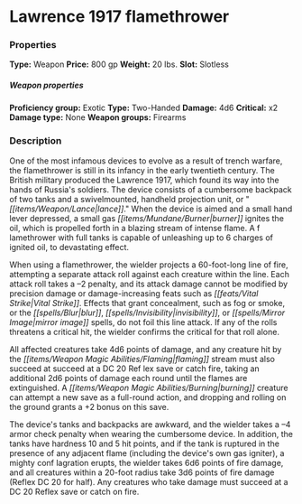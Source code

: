﻿---
Title: "Lawrence 1917 flamethrower"
Type: "Weapon"
Price: "800 gp"
Weight: "20 lbs."
Slot: "Slotless"
Proficiency group: "Exotic"
Weapon properties Type: "Two-Handed"
Damage: "4d6"
Critical: "x2"
Damage type: "None"
Weapon groups: "Firearms"
Description: |
  "One of the most infamous devices to evolve as a result of trench warfare, the flamethrower is still in its infancy in the early twentieth century. The British military produced the Lawrence 1917, which found its way into the hands of Russia's soldiers. The device consists of a cumbersome backpack of two tanks and a swivelmounted, handheld projection unit, or "lance." When the device is aimed and a small hand lever depressed, a small gas burner ignites the oil, which is propelled forth in a blazing stream of intense flame. A f lamethrower with full tanks is capable of unleashing up to 6 charges of ignited oil, to devastating effect.
  When using a flamethrower, the wielder projects a 60-foot-long line of fire, attempting a separate attack roll against each creature within the line. Each attack roll takes a –2 penalty, and its attack damage cannot be modified by precision damage or damage-increasing feats such as Vital Strike. Effects that grant concealment, such as fog or smoke, or the _blur_, _invisibility_, or _mirror image_ spells, do not foil this line attack. If any of the rolls threatens a critical hit, the wielder confirms the critical for that roll alone.
  All affected creatures take 4d6 points of damage, and any creature hit by the flaming stream must also succeed at succeed at a DC 20 Ref lex save or catch fire, taking an additional 2d6 points of damage each round until the flames are extinguished. A burning creature can attempt a new save as a full-round action, and dropping and rolling on the ground grants a +2 bonus on this save.
  The device's tanks and backpacks are awkward, and the wielder takes a –4 armor check penalty when wearing the cumbersome device. In addition, the tanks have hardness 10 and 5 hit points, and if the tank is ruptured in the presence of any adjacent flame (including the device's own gas igniter), a mighty conf lagration erupts, the wielder takes 6d6 points of fire damage, and all creatures within a 20-foot radius take 3d6 points of fire damage (Reflex DC 20 for half). Any creatures who take damage must succeed at a DC 20 Reflex save or catch on fire."
Sources: "['Pathfinder #71: Rasputin Must Die!']"
---

# Lawrence 1917 flamethrower

### Properties

**Type:** Weapon **Price:** 800 gp **Weight:** 20 lbs. **Slot:** Slotless

##### Weapon properties

**Proficiency group:** Exotic **Type:** Two-Handed **Damage:** 4d6 **Critical:** x2 **Damage type:** None **Weapon groups:** Firearms

### Description

One of the most infamous devices to evolve as a result of trench warfare, the flamethrower is still in its infancy in the early twentieth century. The British military produced the Lawrence 1917, which found its way into the hands of Russia's soldiers. The device consists of a cumbersome backpack of two tanks and a swivelmounted, handheld projection unit, or "_[[items/Weapon/Lance|lance]]_." When the device is aimed and a small hand lever depressed, a small gas _[[items/Mundane/Burner|burner]]_ ignites the oil, which is propelled forth in a blazing stream of intense flame. A f lamethrower with full tanks is capable of unleashing up to 6 charges of ignited oil, to devastating effect.

When using a flamethrower, the wielder projects a 60-foot-long line of fire, attempting a separate attack roll against each creature within the line. Each attack roll takes a –2 penalty, and its attack damage cannot be modified by precision damage or damage-increasing feats such as _[[feats/Vital Strike|Vital Strike]]_. Effects that grant concealment, such as fog or smoke, or the _[[spells/Blur|blur]]_, _[[spells/Invisibility|invisibility]]_, or _[[spells/Mirror Image|mirror image]]_ spells, do not foil this line attack. If any of the rolls threatens a critical hit, the wielder confirms the critical for that roll alone.

All affected creatures take 4d6 points of damage, and any creature hit by the _[[items/Weapon Magic Abilities/Flaming|flaming]]_ stream must also succeed at succeed at a DC 20 Ref lex save or catch fire, taking an additional 2d6 points of damage each round until the flames are extinguished. A _[[items/Weapon Magic Abilities/Burning|burning]]_ creature can attempt a new save as a full-round action, and dropping and rolling on the ground grants a +2 bonus on this save.

The device's tanks and backpacks are awkward, and the wielder takes a –4 armor check penalty when wearing the cumbersome device. In addition, the tanks have hardness 10 and 5 hit points, and if the tank is ruptured in the presence of any adjacent flame (including the device's own gas igniter), a mighty conf lagration erupts, the wielder takes 6d6 points of fire damage, and all creatures within a 20-foot radius take 3d6 points of fire damage (Reflex DC 20 for half). Any creatures who take damage must succeed at a DC 20 Reflex save or catch on fire.

